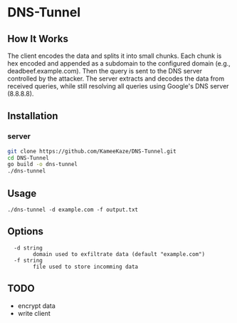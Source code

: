 # DNS-Tunnel

## How It Works

The client encodes the data and splits it into small chunks. Each chunk is hex encoded and appended as a subdomain to the configured domain (e.g., deadbeef.example.com). Then the query is sent to the DNS server controlled by the attacker. The server extracts and decodes the data from received queries, while still resolving all queries using Google's DNS server (8.8.8.8).

## Installation
### server
```sh
git clone https://github.com/KameeKaze/DNS-Tunnel.git
cd DNS-Tunnel
go build -o dns-tunnel
./dns-tunnel
```
## Usage

```
./dns-tunnel -d example.com -f output.txt
```

## Options
```
  -d string
        domain used to exfiltrate data (default "example.com")
  -f string
        file used to store incomming data
```

## TODO

- encrypt data
- write client
